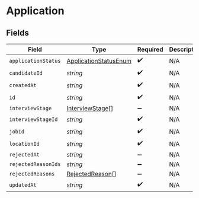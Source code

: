 # Application


## Fields

| Field                                                                 | Type                                                                  | Required                                                              | Description                                                           |
| --------------------------------------------------------------------- | --------------------------------------------------------------------- | --------------------------------------------------------------------- | --------------------------------------------------------------------- |
| `applicationStatus`                                                   | [ApplicationStatusEnum](../../models/shared/applicationstatusenum.md) | :heavy_check_mark:                                                    | N/A                                                                   |
| `candidateId`                                                         | *string*                                                              | :heavy_check_mark:                                                    | N/A                                                                   |
| `createdAt`                                                           | *string*                                                              | :heavy_check_mark:                                                    | N/A                                                                   |
| `id`                                                                  | *string*                                                              | :heavy_check_mark:                                                    | N/A                                                                   |
| `interviewStage`                                                      | [InterviewStage](../../models/shared/interviewstage.md)[]             | :heavy_minus_sign:                                                    | N/A                                                                   |
| `interviewStageId`                                                    | *string*                                                              | :heavy_check_mark:                                                    | N/A                                                                   |
| `jobId`                                                               | *string*                                                              | :heavy_check_mark:                                                    | N/A                                                                   |
| `locationId`                                                          | *string*                                                              | :heavy_check_mark:                                                    | N/A                                                                   |
| `rejectedAt`                                                          | *string*                                                              | :heavy_minus_sign:                                                    | N/A                                                                   |
| `rejectedReasonIds`                                                   | *string*                                                              | :heavy_minus_sign:                                                    | N/A                                                                   |
| `rejectedReasons`                                                     | [RejectedReason](../../models/shared/rejectedreason.md)[]             | :heavy_minus_sign:                                                    | N/A                                                                   |
| `updatedAt`                                                           | *string*                                                              | :heavy_check_mark:                                                    | N/A                                                                   |